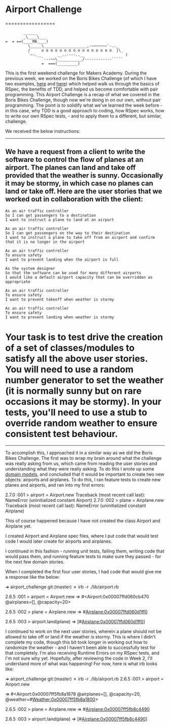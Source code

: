 # Airport Challenge

=================

``````
        ______
        _\____\___
=  = ==(____MA____)
          \_____\___________________,-~~~~~~~`-.._
          /     o o o o o o o o o o o o o o o o  |\_
          `~-.__       __..----..__                  )
                `---~~\___________/------------`````
                =  ===(_________)

``````

This is the first weekend challenge for Makers Academy. During the previous week, we worked on the Boris Bikes Challenge (of which I have two examples, [here](https://github.com/day-katy/Boris_Bikes) and [here](https://github.com/day-katy/Boris_Bikes2)) which helped walk us through the basics of RSpec, the benefits of TDD, and helped us become comfortable with pair programming. This Airport Challenge is a recap of what we covered in the Boris Bikes Challenge, though now we're doing in on our own, without pair programming. The point is to solidify what we've learned the week before - in this case, why TDD is a good approach to coding, how RSpec works, how to write our own RSpec tests, - and to apply them to a different, but similar, challenge.

We received the below instructions:

---

## We have a request from a client to write the software to control the flow of planes at an airport. The planes can land and take off provided that the weather is sunny. Occasionally it may be stormy, in which case no planes can land or take off. Here are the user stories that we worked out in collaboration with the client:

```
As an air traffic controller
So I can get passengers to a destination
I want to instruct a plane to land at an airport

As an air traffic controller
So I can get passengers on the way to their destination
I want to instruct a plane to take off from an airport and confirm that it is no longer in the airport

As an air traffic controller
To ensure safety
I want to prevent landing when the airport is full

As the system designer
So that the software can be used for many different airports
I would like a default airport capacity that can be overridden as appropriate

As an air traffic controller
To ensure safety
I want to prevent takeoff when weather is stormy

As an air traffic controller
To ensure safety
I want to prevent landing when weather is stormy
```

# Your task is to test drive the creation of a set of classes/modules to satisfy all the above user stories. You will need to use a random number generator to set the weather (it is normally sunny but on rare occasions it may be stormy). In your tests, you'll need to use a stub to override random weather to ensure consistent test behaviour.

---

To accomplish this, I approached it in a similar way as we did the Boris Bikes Challenge. The first was to wrap my brain around what the challenge was really asking from us, which came from reading the user stories and understanding what they were really asking. To do this I wrote up some [domain models](https://github.com/day-katy/airport_challenge/blob/master/user-stories.md), and concluded that it would be important to create two new objects: airports and airplanes. To do this, I ran feature tests to create new planes and airports, and ran into my first errors:

2.7.0 :001 > airport = Airport.new
Traceback (most recent call last):
NameError (uninitialized constant Airport)
2.7.0 :002 > plane = Airplane.new
Traceback (most recent call last):
NameError (uninitialized constant Airplane)

This of course happened because I have not created the class Airport and Airplane yet.

I created Airport and Airplane spec files, where I put code that would test code I would later create for airports and airplanes.

I continued in this fashion - running unit tests, failing them, writing code that would pass them, and running feature tests to make sure they passed - for the next few domain stories.

When I completed the first four user stories, I had code that would give me a response like the below:

➜ airport_challenge git:(master) ✗ irb -r ./lib/airport.rb

2.6.5 :001 > airport = Airport.new
=> #<Airport:0x00007ffd060cb470 @airplanes=[], @capacity=20>

2.6.5 :002 > plane = Airplane.new
=> #<Airplane:0x00007ffd060d1ff0>

2.6.5 :003 > airport.land(plane)
=> [#<Airplane:0x00007ffd060d1ff0>]

I continued to work on the next user stories, wherein a plane should not be allowed to take off or land if the weather is stormy. This is where I didn't complete my code, though this bit took longer in working out how to randomize the weather - and I haven't been able to successfully test for that completely. I'm also receiving Runtime Errors on my RSpec tests, and I'm not sure why yet. Hopefully, after reviewing the code in Week 2, I'll understand more of what was happening! For now, here is what irb looks like:

➜ airport_challenge git:(master) ✗ irb -r ./lib/airport.rb
2.6.5 :001 > airport = Airport.new

=> #<Airport:0x00007ff5fb8a1878 @airplanes=[], @capacity=20, @weather=#<Weather:0x00007ff5fb8a1800>>

2.6.5 :002 > plane = Airplane.new
=> #<Airplane:0x00007ff5fb8c4490>

2.6.5 :003 > airport.land(plane)
=> [#<Airplane:0x00007ff5fb8c4490>]
